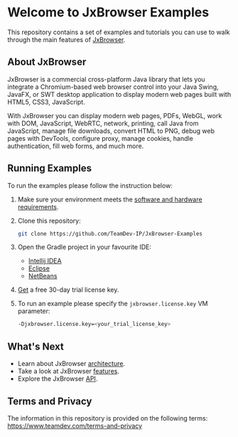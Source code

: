 # Welcome to JxBrowser Examples

This repository contains a set of examples and tutorials you can use to walk through the main features of [JxBrowser](https://www.teamdev.com/jxbrowser).

## About JxBrowser

JxBrowser is a commercial cross-platform Java library that lets you integrate a Chromium-based web browser control into your Java Swing, JavaFX, or SWT desktop application to display modern web pages built with HTML5, CSS3, JavaScript.

With JxBrowser you can display modern web pages, PDFs, WebGL, work with DOM, JavaScript, WebRTC, network, printing, call Java from JavaScript, manage file downloads, convert HTML to PNG, debug web pages with DevTools, configure proxy, manage cookies, handle authentication, fill web forms, and much more.

## Running Examples

To run the examples please follow the instruction below:

1. Make sure your environment meets the
   [software and hardware requirements][requirements].

2. Clone this repository:
    ```bash
    git clone https://github.com/TeamDev-IP/JxBrowser-Examples
    ```
3. Open the Gradle project in your favourite IDE:
   - [Intellij IDEA][idea]
   - [Eclipse][eclipse]
   - [NetBeans][netbeans]

4. [Get][get-evaluation] a free 30-day trial license key.

5. To run an example please specify the `jxbrowser.license.key` VM parameter:
    ```bash
    -Djxbrowser.license.key=<your_trial_license_key>
    ```
 
## What's Next

- Learn about JxBrowser [architecture](https://teamdev.com/jxbrowser/docs/guides/introduction/architecture.html).
- Take a look at JxBrowser [features](https://teamdev.com/jxbrowser/docs/guides/engine.html).
- Explore the JxBrowser [API](https://teamdev.com/jxbrowser/docs/reference/).

## Terms and Privacy

The information in this repository is provided on the following terms: https://www.teamdev.com/terms-and-privacy

[requirements]: https://teamdev.com/jxbrowser/docs/guides/introduction/requirements.html
[idea]: https://www.jetbrains.com/help/idea/gradle.html#gradle_import
[eclipse]: https://marketplace.eclipse.org/content/buildship-gradle-integration#group-details
[netbeans]: https://netbeans.org/features/java/build-tools.html
[get-evaluation]: https://www.teamdev.com/jxbrowser#evaluate